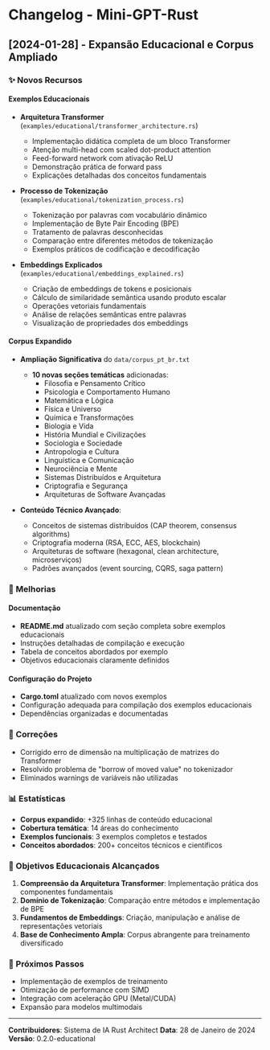 # Changelog - Mini-GPT-Rust

## [2024-01-28] - Expansão Educacional e Corpus Ampliado

### ✨ Novos Recursos

#### Exemplos Educacionais
- **Arquitetura Transformer** (`examples/educational/transformer_architecture.rs`)
  - Implementação didática completa de um bloco Transformer
  - Atenção multi-head com scaled dot-product attention
  - Feed-forward network com ativação ReLU
  - Demonstração prática de forward pass
  - Explicações detalhadas dos conceitos fundamentais

- **Processo de Tokenização** (`examples/educational/tokenization_process.rs`)
  - Tokenização por palavras com vocabulário dinâmico
  - Implementação de Byte Pair Encoding (BPE)
  - Tratamento de palavras desconhecidas
  - Comparação entre diferentes métodos de tokenização
  - Exemplos práticos de codificação e decodificação

- **Embeddings Explicados** (`examples/educational/embeddings_explained.rs`)
  - Criação de embeddings de tokens e posicionais
  - Cálculo de similaridade semântica usando produto escalar
  - Operações vetoriais fundamentais
  - Análise de relações semânticas entre palavras
  - Visualização de propriedades dos embeddings

#### Corpus Expandido
- **Ampliação Significativa** do `data/corpus_pt_br.txt`
  - **10 novas seções temáticas** adicionadas:
    - Filosofia e Pensamento Crítico
    - Psicologia e Comportamento Humano
    - Matemática e Lógica
    - Física e Universo
    - Química e Transformações
    - Biologia e Vida
    - História Mundial e Civilizações
    - Sociologia e Sociedade
    - Antropologia e Cultura
    - Linguística e Comunicação
    - Neurociência e Mente
    - Sistemas Distribuídos e Arquitetura
    - Criptografia e Segurança
    - Arquiteturas de Software Avançadas

- **Conteúdo Técnico Avançado**:
  - Conceitos de sistemas distribuídos (CAP theorem, consensus algorithms)
  - Criptografia moderna (RSA, ECC, AES, blockchain)
  - Arquiteturas de software (hexagonal, clean architecture, microserviços)
  - Padrões avançados (event sourcing, CQRS, saga pattern)

### 🔧 Melhorias

#### Documentação
- **README.md** atualizado com seção completa sobre exemplos educacionais
- Instruções detalhadas de compilação e execução
- Tabela de conceitos abordados por exemplo
- Objetivos educacionais claramente definidos

#### Configuração do Projeto
- **Cargo.toml** atualizado com novos exemplos
- Configuração adequada para compilação dos exemplos educacionais
- Dependências organizadas e documentadas

### 🐛 Correções
- Corrigido erro de dimensão na multiplicação de matrizes do Transformer
- Resolvido problema de "borrow of moved value" no tokenizador
- Eliminados warnings de variáveis não utilizadas

### 📊 Estatísticas
- **Corpus expandido**: +325 linhas de conteúdo educacional
- **Cobertura temática**: 14 áreas do conhecimento
- **Exemplos funcionais**: 3 exemplos completos e testados
- **Conceitos abordados**: 200+ conceitos técnicos e científicos

### 🎯 Objetivos Educacionais Alcançados
1. **Compreensão da Arquitetura Transformer**: Implementação prática dos componentes fundamentais
2. **Domínio de Tokenização**: Comparação entre métodos e implementação de BPE
3. **Fundamentos de Embeddings**: Criação, manipulação e análise de representações vetoriais
4. **Base de Conhecimento Ampla**: Corpus abrangente para treinamento diversificado

### 🚀 Próximos Passos
- Implementação de exemplos de treinamento
- Otimização de performance com SIMD
- Integração com aceleração GPU (Metal/CUDA)
- Expansão para modelos multimodais

---

**Contribuidores**: Sistema de IA Rust Architect
**Data**: 28 de Janeiro de 2024
**Versão**: 0.2.0-educational